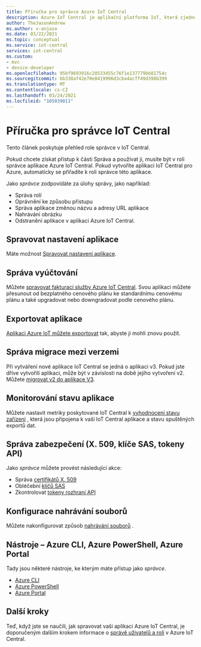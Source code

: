 ```yaml
---
title: Příručka pro správce Azure IoT Central
description: Azure IoT Central je aplikační platforma IoT, která zjednodušuje vytváření řešení IoT. Tento článek poskytuje přehled role správce v IoT Central.
author: TheJasonAndrew
ms.author: v-anjaso
ms.date: 03/22/2021
ms.topic: conceptual
ms.service: iot-central
services: iot-central
ms.custom:
- mvc
- device-developer
ms.openlocfilehash: 95bf9693916c20533455c76f1e137779bb81754c
ms.sourcegitcommit: bb330af42e70e8419996d3cba4acff49d398b399
ms.translationtype: MT
ms.contentlocale: cs-CZ
ms.lasthandoff: 03/24/2021
ms.locfileid: "105039011"
---
```

# <a name="iot-central-administrator-guide"></a>Příručka pro správce IoT Central

Tento článek poskytuje přehled role správce v IoT Central. 

Pokud chcete získat přístup k části Správa a používat ji, musíte být v roli správce aplikace Azure IoT Central. Pokud vytvoříte aplikaci IoT Central pro Azure, automaticky se přiřadíte k roli správce této aplikace.

Jako _správce_ zodpovídáte za úlohy správy, jako například:

* Správa rolí
* Oprávnění ke způsobu přístupu
* Správa aplikace změnou názvu a adresy URL aplikace
* Nahrávání obrázku
* Odstranění aplikace v aplikaci Azure IoT Central.

## <a name="manage-application-settings"></a>Spravovat nastavení aplikace
Máte možnost [Spravovat nastavení aplikace](howto-administer.md).

## <a name="manage-billing"></a>Správa vyúčtování
Můžete [spravovat fakturaci služby Azure IoT Central](howto-view-bill.md). Svou aplikaci můžete přesunout od bezplatného cenového plánu ke standardnímu cenovému plánu a také upgradovat nebo downgradovat podle cenového plánu.

## <a name="export-applications"></a>Exportovat aplikace
[Aplikaci Azure IoT můžete exportovat](howto-use-app-templates.md) tak, abyste ji mohli znovu použít.

## <a name="manage-migration-between-versions"></a>Správa migrace mezi verzemi
Při vytváření nové aplikace IoT Central se jedná o aplikaci v3. Pokud jste dříve vytvořili aplikaci, může být v závislosti na době jejího vytvoření v2. Můžete [migrovat v2 do aplikace V3](howto-migrate.md).

## <a name="monitor-application-health"></a>Monitorování stavu aplikace
Můžete nastavit metriky poskytované IoT Central k [vyhodnocení stavu zařízení](howto-monitor-application-health.md) , která jsou připojena k vaší IoT Central aplikace a stavu spuštěných exportů dat.

## <a name="manage-security-x509-sas-keys-api-tokens"></a>Správa zabezpečení (X. 509, klíče SAS, tokeny API)
Jako _správce_ můžete provést následující akce:
* Správa [certifikátů X. 509](how-to-roll-x509-certificates.md)
* Obléčební [klíčů SAS](concepts-get-connected.md)
* Zkontrolovat [tokeny rozhraní API](https://docs.microsoft.com/rest/api/iotcentral/)

## <a name="configure-file-uploads"></a>Konfigurace nahrávání souborů
Můžete nakonfigurovat způsob [nahrávání souborů](howto-configure-file-uploads.md) .

## <a name="tools---azure-cli-azure-powershell-azure-portal"></a>Nástroje – Azure CLI, Azure PowerShell, Azure Portal

Tady jsou některé nástroje, ke kterým máte přístup jako _správce_.
* [Azure CLI](howto-manage-iot-central-from-cli.md)
* [Azure PowerShell](howto-manage-iot-central-from-powershell.md)
* [Azure Portal](howto-manage-iot-central-from-portal.md)

## <a name="next-steps"></a>Další kroky

Teď, když jste se naučili, jak spravovat vaši aplikaci Azure IoT Central, je doporučeným dalším krokem informace o [správě uživatelů a rolí](howto-manage-users-roles.md) v Azure IoT Central.
